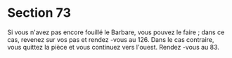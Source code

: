 # Section 73

Si vous n'avez pas encore fouillé le Barbare, vous pouvez le faire  ; dans ce cas, revenez
sur vos pas et rendez -vous au 126. Dans le cas contraire, vous quittez la pièce et vous
continuez vers l'ouest. Rendez -vous au 83.